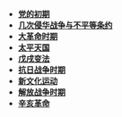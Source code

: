 - **[党的初期](./党的初期/📋目录.md)**
- **[几次侵华战争与不平等条约](./几次侵华战争与不平等条约/📋目录.md)**
- **[大革命时期](./大革命时期/📋目录.md)**
- **[太平天国](./太平天国/📋目录.md)**
- **[戊戌变法](./戊戌变法/📋目录.md)**
- **[抗日战争时期](./抗日战争时期/📋目录.md)**
- **[新文化运动](./新文化运动/📋目录.md)**
- **[解放战争时期](./解放战争时期/📋目录.md)**
- **[辛亥革命](./辛亥革命/📋目录.md)**
